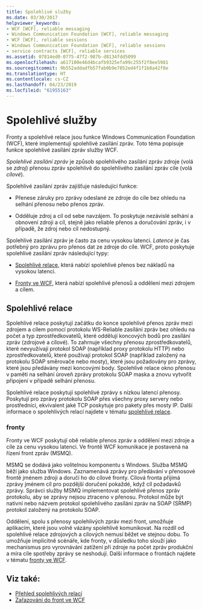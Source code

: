 ```yaml
---
title: Spolehlivé služby
ms.date: 03/30/2017
helpviewer_keywords:
- WCF [WCF], reliable messaging
- Windows Communication Foundation [WCF], reliable messaging
- WCF [WCF], reliable sessions
- Windows Communication Foundation [WCF], reliable sessions
- service contracts [WCF], reliable services
ms.assetid: 07814ed0-0775-47f2-987b-d8134fdd5099
ms.openlocfilehash: a617100e46d4bcafb9325efa99c255f2f8ee5981
ms.sourcegitcommit: 9b552addadfb57fab0b9e7852ed4f1f1b8a42f8e
ms.translationtype: HT
ms.contentlocale: cs-CZ
ms.lasthandoff: 04/23/2019
ms.locfileid: "61955163"
---
```

# <a name="reliable-services"></a>Spolehlivé služby
Fronty a spolehlivé relace jsou funkce Windows Communication Foundation (WCF), které implementují spolehlivé zasílání zpráv. Toto téma popisuje funkce spolehlivé zasílání zpráv služby WCF.  
  
 *Spolehlivé zasílání zpráv* je způsob spolehlivého zasílání zpráv zdroje (volá se *zdroj*) přenosu zpráv spolehlivě do spolehlivého zasílání zpráv cíle (volá *cílové*).  
  
 Spolehlivé zasílání zpráv zajišťuje následující funkce:  
  
- Přenese záruky pro zprávy odeslané ze zdroje do cíle bez ohledu na selhání přenosu nebo přenos zpráv.  
  
- Odděluje zdroj a cíl od sebe navzájem. To poskytuje nezávislé selhání a obnovení zdroji a cíl, stejně jako reliable přenos a doručování zpráv, i v případě, že zdroj nebo cíl nedostupný.  
  
 Spolehlivé zasílání zpráv je často za cenu vysokou latenci. *Latence* je čas potřebný pro zprávu pro přenos dat ze zdroje do cíle. WCF, proto poskytuje spolehlivé zasílání zpráv následující typy:  
  
- [Spolehlivé relace](../../../docs/framework/wcf/feature-details/reliable-sessions.md), která nabízí spolehlivé přenos bez nákladů na vysokou latenci.  
  
- [Fronty ve WCF](../../../docs/framework/wcf/feature-details/queues-in-wcf.md), která nabízí spolehlivé přenosů a oddělení mezi zdrojem a cílem.  
  
## <a name="reliable-sessions"></a>Spolehlivé relace  
 Spolehlivé relace poskytují začátku do konce spolehlivé přenos zpráv mezi zdrojem a cílem pomocí protokolu WS-Reliable zasílání zpráv bez ohledu na počet a typ zprostředkovatelů, které oddělují koncových bodů pro zasílání zpráv (zdrojové a cílové). To zahrnuje všechny přenosu zprostředkovatelů, které nevyužívají protokol SOAP (například proxy protokolu HTTP) nebo zprostředkovatelů, které používají protokol SOAP (například založený na protokolu SOAP směrovače nebo mosty), které jsou požadovány pro zprávy, které jsou předávány mezi koncovými body. Spolehlivé relace okno přenosu v paměti na selhání úroveň zprávy protokolu SOAP maska a znovu vytvořit připojení v případě selhání přenosu.  
  
 Spolehlivé relace poskytují spolehlivé zprávy s nízkou latencí přenosy. Poskytují pro zprávy protokolu SOAP přes všechny proxy servery nebo prostředníci, ekvivalent jaké TCP poskytuje pro pakety přes mosty IP. Další informace o spolehlivých relací najdete v tématu [spolehlivé relace](../../../docs/framework/wcf/feature-details/reliable-sessions.md).  
  
### <a name="queues"></a>fronty  
 Fronty ve WCF poskytují obě reliable přenos zpráv a oddělení mezi zdroje a cíle za cenu vysokou latenci. Ve frontě WCF komunikace je postavená na řízení front zpráv (MSMQ).  
  
 MSMQ se dodává jako volitelnou komponentu s Windows. Služba MSMQ běží jako služba Windows. Zaznamenává zprávy pro předávání v přenosové frontě jménem zdroji a doručí ho do cílové fronty. Cílová fronta přijímá zprávy jménem cíl pro pozdější doručení pokaždé, když cíl požadavků zprávy. Správci služby MSMQ implementovat spolehlivé přenos zpráv protokolu, aby se zprávy nejsou ztraceno v přenosu. Protokol může být nativní nebo názvem protokol spolehlivého zasílání zpráv na SOAP (SRMP) protokol založený na protokolu SOAP.  
  
 Oddělení, spolu s přenosy spolehlivých zpráv mezi front, umožňuje aplikacím, které jsou volně vázány spolehlivě komunikovat. Na rozdíl od spolehlivé relace zdrojových a cílových nemusí běžet ve stejnou dobu. To umožňuje implicitně scénáře, kde fronty, v důsledku toho slouží jako mechanismus pro vyrovnávání zatížení při zdroje na počet zpráv produkční a míra cíle spotřeby zprávy se neshodují. Další informace o frontách najdete v tématu [fronty ve WCF](../../../docs/framework/wcf/feature-details/queues-in-wcf.md).  
  
## <a name="see-also"></a>Viz také:

- [Přehled spolehlivých relací](../../../docs/framework/wcf/feature-details/reliable-sessions-overview.md)
- [Zařazování do front ve WCF](../../../docs/framework/wcf/feature-details/queuing-in-wcf.md)
